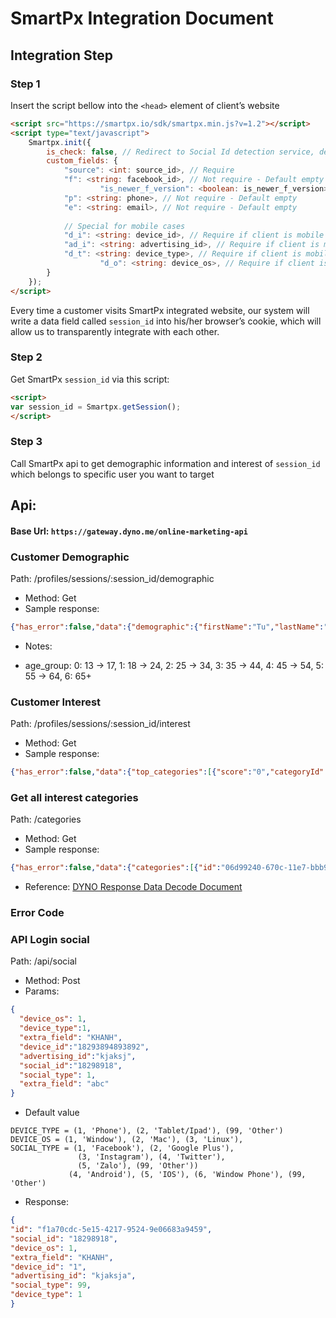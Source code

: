 # SmartPx Integration Document 

## Integration Step 
### Step 1
Insert the script bellow into the `<head>` element of client’s website
```html
<script src="https://smartpx.io/sdk/smartpx.min.js?v=1.2"></script>
<script type="text/javascript">
	Smartpx.init({
		is_check: false, // Redirect to Social Id detection service, default false
		custom_fields: {
			"source": <int: source_id>, // Require
			"f": <string: facebook_id>, // Not require - Default empty
	                "is_newer_f_version": <boolean: is_newer_f_version> // Not require - Default false
			"p": <string: phone>, // Not require - Default empty
			"e": <string: email>, // Not require - Default empty
	
			// Special for mobile cases 
			"d_i": <string: device_id>, // Require if client is mobile 
			"ad_i": <string: advertising_id>, // Require if client is mobile 
			"d_t": <string: device_type>, // Require if client is mobile (1 = Web,  2 = Mobile) 
	                "d_o": <string: device_os>, // Require if client is mobile (1 = Window,  2 = Mac, 3 = Linux) (4 = Android, 5 = IOS, 6 = Winphone)
		}
	});
</script>
```
Every time a customer visits SmartPx integrated website, our system will write a data field called ```session_id``` into his/her browser’s cookie, which will allow us to transparently integrate with each other.

### Step 2
Get SmartPx ```session_id``` via this script:
```html
<script>
var session_id = Smartpx.getSession();
</script>
```

### Step 3 
Call SmartPx api to get demographic information and interest of ```session_id``` which belongs to specific user you want to target

## Api: 
#### Base Url: ```https://gateway.dyno.me/online-marketing-api```

### Customer Demographic
Path: /profiles/sessions/:session_id/demographic
* Method: Get
* Sample response: 
```json
{"has_error":false,"data":{"demographic":{"firstName":"Tu","lastName":"Pham","genderType":1,"middleName":"Phuong","locale":"en_US","sessionId":"ycsq99fao1f1501125848939", "age_group":"2"}}}
```
* Notes:
- age_group: 0: 13 -> 17, 1: 18 -> 24, 2: 25 -> 34, 3: 35 -> 44, 4: 45 -> 54, 5: 55 -> 64, 6: 65+


### Customer Interest
Path: /profiles/sessions/:session_id/interest
* Method: Get
* Sample response: 
```json
{"has_error":false,"data":{"top_categories":[{"score":"0","categoryId":"e4f43e90-670c-11e7-bbb9-2477038c8d04"},{"score":"83","categoryId":"a6156d20-670c-11e7-bbb9-2477038c8d04"},{"score":"96","categoryId":"c4f21f40-670c-11e7-bbb9-2477038c8d04"},{"score":"63","categoryId":"a20cdd30-670c-11e7-bbb9-2477038c8d04"},{"score":"0","categoryId":"1cda0c50-670c-11e7-bbb9-2477038c8d04"},{"score":"47","categoryId":"d174f120-670c-11e7-bbb9-2477038c8d04"}]}}
```

### Get all interest categories
Path: /categories
* Method: Get
* Sample response: 
```json
{"has_error":false,"data":{"categories":[{"id":"06d99240-670c-11e7-bbb9-2477038c8d04","name":"Pets","parentId":"f895fd90-670b-11e7-bbb9-2477038c8d04","path":"f895fd90-670b-11e7-bbb9-2477038c8d04","created":1499868701,"updated":0,"deleted":0},{"id":"090c0d30-670d-11e7-bbb9-2477038c8d04","name":"Restaurant","parentId":"ec7d90d0-670c-11e7-bbb9-2477038c8d04","path":"ec7d90d0-670c-11e7-bbb9-2477038c8d04","created":1499869134,"updated":0,"deleted":0},{"id":"0aec5b60-670c-11e7-bbb9-2477038c8d04","name":"Politics & Social Issues","parentId":"f895fd90-670b-11e7-bbb9-2477038c8d04","path":"f895fd90-670b-11e7-bbb9-2477038c8d04","created":1499868707,"updated":0,"deleted":0},{"id":"11989ea0-670d-11e7-bbb9-2477038c8d04","name":"Family & Relationship","parentId":"","path":"","created":1499869148,"updated":0,"deleted":0},{"id":"158b2b00-670c-11e7-bbb9-2477038c8d04","name":"Do it yourself (DIY)","parentId":"f895fd90-670b-11e7-bbb9-2477038c8d04","path":"f895fd90-670b-11e7-bbb9-2477038c8d04","created":1499868725,"updated":0,"deleted":0},{"id":"1cda0c50-670c-11e7-bbb9-2477038c8d04","name":"Travel","parentId":"f895fd90-670b-11e7-bbb9-2477038c8d04","path":"f895fd90-670b-11e7-bbb9-2477038c8d04","created":1499868737,"updated":0,"deleted":0}]}}
```
* Reference: [DYNO Response Data Decode Document](https://docs.google.com/spreadsheets/d/1U84yleaRtQewOsbIqmkkJkB8fES9YdYcWH_Sej_ycYc/edit#gid=1975035837)

### Error Code

### API Login social
Path: /api/social
* Method: Post
* Params:
```json
{    
  "device_os": 1,
  "device_type":1,
  "extra_field": "KHANH",
  "device_id":"18293894893892",
  "advertising_id":"kjaksj",
  "social_id":"18298918",
  "social_type": 1,
  "extra_field": "abc"
}
```
* Default value
``` 
DEVICE_TYPE = (1, 'Phone'), (2, 'Tablet/Ipad'), (99, 'Other')
DEVICE_OS = (1, 'Window'), (2, 'Mac'), (3, 'Linux'),
SOCIAL_TYPE = (1, 'Facebook'), (2, 'Google Plus'),
               (3, 'Instagram'), (4, 'Twitter'),
               (5, 'Zalo'), (99, 'Other'))
             (4, 'Android'), (5, 'IOS'), (6, 'Window Phone'), (99, 'Other')
```
* Response:
```json
{
"id": "f1a70cdc-5e15-4217-9524-9e06683a9459",
"social_id": "18298918",
"device_os": 1,
"extra_field": "KHANH",
"device_id": "1",
"advertising_id": "kjaksja",
"social_type": 99,
"device_type": 1
}
```
